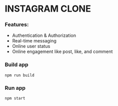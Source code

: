 # INSTAGRAM CLONE

### Features:
- Authentication & Authorization
- Real-time messaging
- Online user status
- Online engagement like post, like, and comment

### Build app
```
npm run build
```

### Run app
```
npm start
```